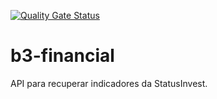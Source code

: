 [![Quality Gate Status](https://sonarcloud.io/api/project_badges/measure?project=otavioa_b3-financial&metric=alert_status)](https://sonarcloud.io/summary/new_code?id=otavioa_b3-financial)

# b3-financial

API para recuperar indicadores da StatusInvest.
